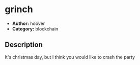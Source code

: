 # grinch

- **Author:** hoover
- **Category:** blockchain

## Description

It's christmas day, but I think you would like to crash the party